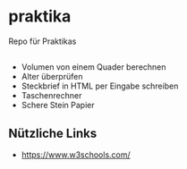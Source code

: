 # praktika
Repo für Praktikas

##

- Volumen von einem Quader berechnen
- Alter überprüfen
- Steckbrief in HTML per Eingabe schreiben
- Taschenrechner
- Schere Stein Papier



## Nützliche Links

- https://www.w3schools.com/

